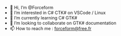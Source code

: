 - 👋 Hi, I’m @Forceform
- 👀 I’m interested in C# CTK#  on VSCode / Linux 
- 🌱 I’m currently learning C# GTK#
- 💞️ I’m looking to collaborate on GTK# documentation
- 📫 How to reach me : forceform@free.fr

<!---
Forceform/Forceform is a ✨ special ✨ repository because its `README.md` (this file) appears on your GitHub profile.
You can click the Preview link to take a look at your changes.
--->
